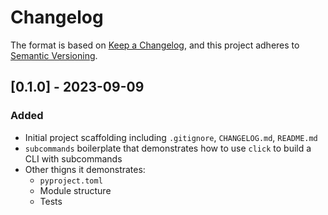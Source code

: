 # Changelog

The format is based on [Keep a Changelog](https://keepachangelog.com/en/1.1.0/),
and this project adheres to [Semantic Versioning](https://semver.org/spec/v2.0.0.html).

## [0.1.0] - 2023-09-09

### Added

- Initial project scaffolding including `.gitignore`, `CHANGELOG.md`, `README.md`
- `subcommands` boilerplate that demonstrates how to use `click` to build a CLI with subcommands
- Other thigns it demonstrates:
  - `pyproject.toml`
  - Module structure
  - Tests

[0.0.1]: https://github.com/dudarev/click-cli-boilerplates/releases/tag/v0.1.0
